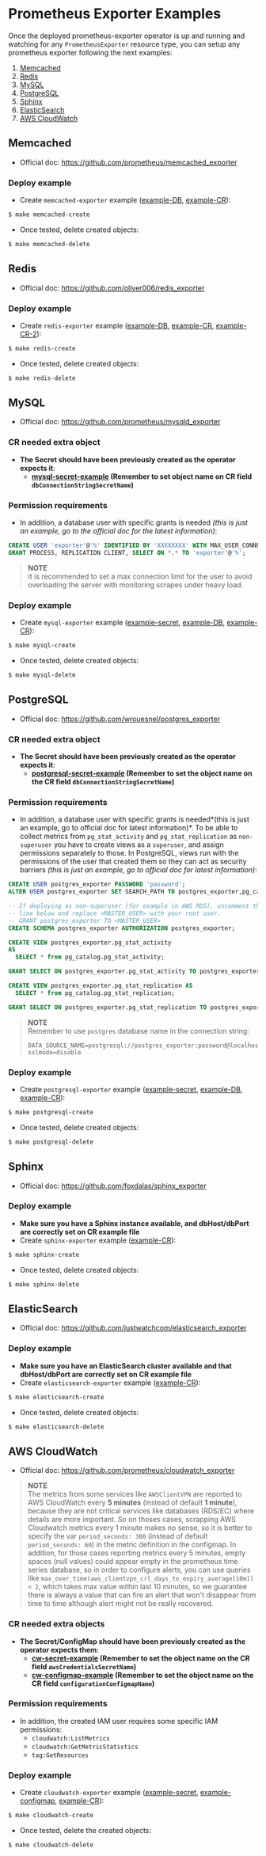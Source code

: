 # Prometheus Exporter Examples

Once the deployed prometheus-exporter operator is up and running and watching for any `PrometheusExporter` resource type, you can setup any prometheus exporter following the next examples:

1. [Memcached](#memcached)
1. [Redis](#redis)
1. [MySQL](#mysql)
1. [PostgreSQL](#postgresql)
1. [Sphinx](#sphinx)
1. [ElasticSearch](#elasticsearch)
1. [AWS CloudWatch](#aws-cloudwatch)

## Memcached

* Official doc: https://github.com/prometheus/memcached_exporter

### Deploy example
* Create `memcached-exporter` example ([example-DB](memcached/memcached-db-service.yaml), [example-CR](memcached/memcached-cr.yaml)):
```bash
$ make memcached-create
```
* Once tested, delete created objects:
```bash
$ make memcached-delete
```

## Redis

* Official doc: https://github.com/oliver006/redis_exporter

### Deploy example

* Create `redis-exporter` example ([example-DB](redis/redis-db-service.yaml), [example-CR](redis/redis-cr.yaml), [example-CR-2](redis/redis-cr-2.yaml)):
```bash
$ make redis-create
```
* Once tested, delete created objects:
```bash
$ make redis-delete
```

## MySQL

* Official doc: https://github.com/prometheus/mysqld_exporter

### CR needed extra object

* **The Secret should have been previously created as the operator expects it**:
  * **[mysql-secret-example](mysql/mysql-secret.yaml) (Remember to set object name on CR field `dbConnectionStringSecretName`)**

### Permission requirements

* In addition, a database user with specific grants is needed *(this is just an example, go to the official doc for the latest information)*:

```sql
CREATE USER 'exporter'@'%' IDENTIFIED BY 'XXXXXXXX' WITH MAX_USER_CONNECTIONS 3;
GRANT PROCESS, REPLICATION CLIENT, SELECT ON *.* TO 'exporter'@'%';
```

> **NOTE**
> <br /> It is recommended to set a max connection limit for the user to avoid overloading the server with monitoring scrapes under heavy load.

### Deploy example

* Create `mysql-exporter` example ([example-secret](mysql/mysql-secret.yaml), [example-DB](mysql/mysql-db-service.yaml), [example-CR](mysql/mysql-cr.yaml)):
```bash
$ make mysql-create
```
* Once tested, delete created objects:
```bash
$ make mysql-delete
```

## PostgreSQL

* Official doc: https://github.com/wrouesnel/postgres_exporter

### CR needed extra object

* **The Secret should have been previously created as the operator expects it**:
  * **[postgresql-secret-example](postgresql/postgresql-secret.yaml) (Remember to set the object name on the CR field `dbConnectionStringSecretName`)**

### Permission requirements

* In addition, a database user with specific grants is needed*(this is just an example, go to official doc for latest information)*. To be able to collect metrics from `pg_stat_activity` and `pg_stat_replication` as `non-superuser` you have to create views as a `superuser`, and assign permissions separately to those. In PostgreSQL, views run with the permissions of the user that created them so they can act as security barriers *(this is just an example, go to official doc for latest information)*:

```sql
CREATE USER postgres_exporter PASSWORD 'password';
ALTER USER postgres_exporter SET SEARCH_PATH TO postgres_exporter,pg_catalog;

-- If deploying as non-superuser (for example in AWS RDS), uncomment the GRANT
-- line below and replace <MASTER_USER> with your root user.
-- GRANT postgres_exporter TO <MASTER_USER>
CREATE SCHEMA postgres_exporter AUTHORIZATION postgres_exporter;

CREATE VIEW postgres_exporter.pg_stat_activity
AS
  SELECT * from pg_catalog.pg_stat_activity;

GRANT SELECT ON postgres_exporter.pg_stat_activity TO postgres_exporter;

CREATE VIEW postgres_exporter.pg_stat_replication AS
  SELECT * from pg_catalog.pg_stat_replication;

GRANT SELECT ON postgres_exporter.pg_stat_replication TO postgres_exporter;
```

> **NOTE**
> <br />Remember to use `postgres` database name in the connection string:
> ```
> DATA_SOURCE_NAME=postgresql://postgres_exporter:password@localhost:5432/postgres?sslmode=disable
> ```

### Deploy example

* Create `postgresql-exporter` example ([example-secret](postgresql/postgresql-secret.yaml), [example-DB](postgresql/postgresql-db-service.yaml), [example-CR](postgresql/postgresql-cr.yaml)):
```bash
$ make postgresql-create
```
* Once tested, delete created objects:
```bash
$ make postgresql-delete
```

## Sphinx

* Official doc: https://github.com/foxdalas/sphinx_exporter

### Deploy example

* **Make sure you have a Sphinx instance available, and dbHost/dbPort are correctly set on CR example file**
* Create `sphinx-exporter` example ([example-CR](sphinx/sphinx-cr.yaml)):
```bash
$ make sphinx-create
```
* Once tested, delete created objects:
```bash
$ make sphinx-delete
```

## ElasticSearch

* Official doc: https://github.com/justwatchcom/elasticsearch_exporter

### Deploy example

* **Make sure you have an ElasticSearch cluster available and that dbHost/dbPort are correctly set on CR example file**
* Create `elasticsearch-exporter` example ([example-CR](elasticsearch/es-cr.yaml)):
```bash
$ make elasticsearch-create
```
* Once tested, delete created objects:
```bash
$ make elasticsearch-delete
```

## AWS CloudWatch

* Official doc: https://github.com/prometheus/cloudwatch_exporter
> **NOTE**
><br /> The metrics from some services like `AWSClientVPN` are reported to AWS CloudWatch every **5 minutes** (instead of default **1 minute**), because they are not critical services like databases (RDS/EC) where details are more important. So on thoses cases, scrapping AWS Cloudwatch metrics every 1 minute makes no sense, so it is better to specify the var `period_seconds: 300` (instead of default `period_seconds: 60`) in the metric definition in the configmap. In addition, for those cases reporting metrics every 5 minutes, empty spaces (null values) could appear empty in the prometheus time series database, so in order to configure alerts, you can use queries like `max_over_time(aws_clientvpn_crl_days_to_expiry_average[10m]) < 2`, which takes max value within last 10 minutes, so we guarantee there is always a value that can fire an alert that won't disappear from time to time although alert might not be really recovered.

### CR needed extra objects

* **The Secret/ConfigMap should have been previously created as the operator expects them**:
  * **[cw-secret-example](cloudwatch/cloudwatch-secret.yaml) (Remember to set the object name on the CR field `awsCredentialsSecretName`)**
  * **[cw-configmap-example](cloudwatch/cloudwatch-configmap.yaml) (Remember to set the object name on the CR field `configurationConfigmapName`)**

### Permission requirements

* In addition, the created IAM user requires some specific IAM permissions:
  * `cloudwatch:ListMetrics`
  * `cloudwatch:GetMetricStatistics`
  * `tag:GetResources`

### Deploy example

* Create `cloudwatch-exporter` example ([example-secret](cloudwatch/cloudwatch-secret.yaml), [example-configmap](cloudwatch/cloudwatch-configmap.yaml), [example-CR](cloudwatch/cloudwatch-cr.yaml)):
```bash
$ make cloudwatch-create
```
* Once tested, delete the created objects:
```bash
$ make cloudwatch-delete
```
